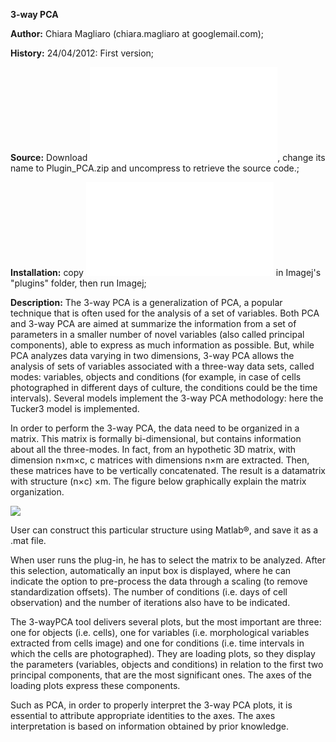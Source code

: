 **3-way PCA**

**Author:** Chiara Magliaro (chiara.magliaro at googlemail.com);

**History:** 24/04/2012: First version;

**Source:** Download
![Plugin_PCA.jar](/plugin/analysis/three-way_pca/plugin_pca.jar), change
its name to Plugin_PCA.zip and uncompress to retrieve the source code.;

**Installation:** copy
![Plugin_PCA.jar](/plugin/analysis/three-way_pca/plugin_pca.jar) in
Imagej's "plugins" folder, then run Imagej;

**Description:** The 3-way PCA is a generalization of PCA, a popular
technique that is often used for the analysis of a set of variables.
Both PCA and 3-way PCA are aimed at summarize the information from a set
of parameters in a smaller number of novel variables (also called
principal components), able to express as much information as possible.
But, while PCA analyzes data varying in two dimensions, 3-way PCA allows
the analysis of sets of variables associated with a three-way data sets,
called modes: variables, objects and conditions (for example, in case of
cells photographed in different days of culture, the conditions could be
the time intervals). Several models implement the 3-way PCA methodology:
here the Tucker3 model is implemented.

In order to perform the 3-way PCA, the data need to be organized in a
matrix. This matrix is formally bi-dimensional, but contains information
about all the three-modes. In fact, from an hypothetic 3D matrix, with
dimension n×m×c, c matrices with dimensions n×m are extracted. Then,
these matrices have to be vertically concatenated. The result is a
datamatrix with structure (n×c) ×m. The figure below graphically explain
the matrix organization.

![](/plugin/analysis/three-way_pca/image002.jpg)

User can construct this particular structure using Matlab®, and save it
as a .mat file.

When user runs the plug-in, he has to select the matrix to be analyzed.
After this selection, automatically an input box is displayed, where he
can indicate the option to pre-process the data through a scaling (to
remove standardization offsets). The number of conditions (i.e. days of
cell observation) and the number of iterations also have to be
indicated.

The 3-wayPCA tool delivers several plots, but the most important are
three: one for objects (i.e. cells), one for variables (i.e.
morphological variables extracted from cells image) and one for
conditions (i.e. time intervals in which the cells are photographed).
They are loading plots, so they display the parameters (variables,
objects and conditions) in relation to the first two principal
components, that are the most significant ones. The axes of the loading
plots express these components.

Such as PCA, in order to properly interpret the 3-way PCA plots, it is
essential to attribute appropriate identities to the axes. The axes
interpretation is based on information obtained by prior knowledge.
